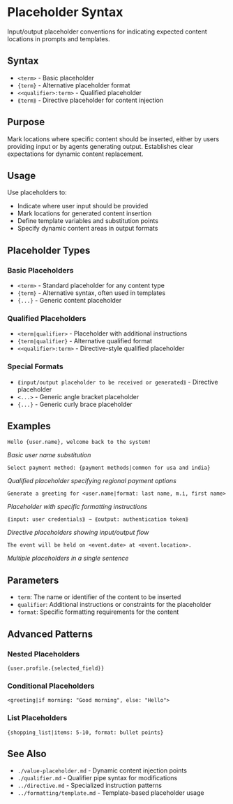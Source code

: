 # Placeholder Syntax
Input/output placeholder conventions for indicating expected content locations in prompts and templates.

## Syntax
- `<term>` - Basic placeholder
- `{term}` - Alternative placeholder format  
- `<<qualifier>:term>` - Qualified placeholder
- `⟪term⟫` - Directive placeholder for content injection

## Purpose
Mark locations where specific content should be inserted, either by users providing input or by agents generating output. Establishes clear expectations for dynamic content replacement.

## Usage
Use placeholders to:
- Indicate where user input should be provided
- Mark locations for generated content insertion
- Define template variables and substitution points
- Specify dynamic content areas in output formats

## Placeholder Types

### Basic Placeholders
- `<term>` - Standard placeholder for any content type
- `{term}` - Alternative syntax, often used in templates
- `{...}` - Generic content placeholder

### Qualified Placeholders  
- `<term|qualifier>` - Placeholder with additional instructions
- `{term|qualifier}` - Alternative qualified format
- `<<qualifier>:term>` - Directive-style qualified placeholder

### Special Formats
- `⟪input/output placeholder to be received or generated⟫` - Directive placeholder
- `<...>` - Generic angle bracket placeholder
- `{...}` - Generic curly brace placeholder

## Examples

```example
Hello {user.name}, welcome back to the system!
```
*Basic user name substitution*

```example
Select payment method: {payment methods|common for usa and india}
```
*Qualified placeholder specifying regional payment options*

```example
Generate a greeting for <user.name|format: last name, m.i, first name>
```
*Placeholder with specific formatting instructions*

```example
⟪input: user credentials⟫ → ⟪output: authentication token⟫
```
*Directive placeholders showing input/output flow*

```example
The event will be held on <event.date> at <event.location>.
```
*Multiple placeholders in a single sentence*

## Parameters
- `term`: The name or identifier of the content to be inserted
- `qualifier`: Additional instructions or constraints for the placeholder
- `format`: Specific formatting requirements for the content

## Advanced Patterns

### Nested Placeholders
```example
{user.profile.{selected_field}}
```

### Conditional Placeholders
```example
<greeting|if morning: "Good morning", else: "Hello">
```

### List Placeholders
```example
{shopping_list|items: 5-10, format: bullet points}
```

## See Also
- `./value-placeholder.md` - Dynamic content injection points
- `./qualifier.md` - Qualifier pipe syntax for modifications
- `../directive.md` - Specialized instruction patterns
- `../formatting/template.md` - Template-based placeholder usage